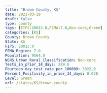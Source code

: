 ```yaml
---
title: "Brown County, KS"
date: 2021-03-19
draft: false
type: county
tags: [FIPS:20013.0,FEMA:7.0,Non-core,Green]
categories: [KS]
County: Brown County
State: KS
FIPS: 20013.0
FEMA_Region: 7.0
Population: 9564.0
NCHS_Urban_Rural_Classification: Non-core
Tests_in_prior_14_days: 289.0
Fourteen_day_test_rate_per_100000: 3022.0
Percent_Positivity_in_prior_14_days: 0.028
Level: Green
url: /states/KS/brown-county
---
```



